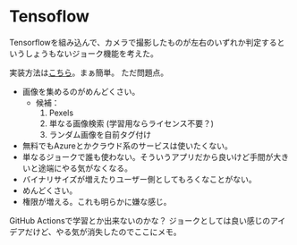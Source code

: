 # Tensoflow
Tensorflowを組み込んで、カメラで撮影したものが左右のいずれか判定するというしょうもないジョーク機能を考えた。

実装方法は[こちら](https://blog.okazuki.jp/entry/2018/12/18/164052)。まぁ簡単。
ただ問題点。

* 画像を集めるのがめんどくさい。
  * 候補：
    1. Pexels
    2. 単なる画像検索 (学習用ならライセンス不要？)
    3. ランダム画像を自前タグ付け
* 無料でもAzureとかクラウド系のサービスは使いたくない。
* 単なるジョークで誰も使わない。そういうアプリだから良いけど手間が大きいと途端にやる気がなくなる。
* バイナリサイズが増えたりユーザー側としてもろくなことがない。
* めんどくさい。
* 権限が増える。これも明らかに嫌な感じ。

GitHub Actionsで学習とか出来ないのかな？
ジョークとしては良い感じのアイデアだけど、やる気が消失したのでここにメモ。

